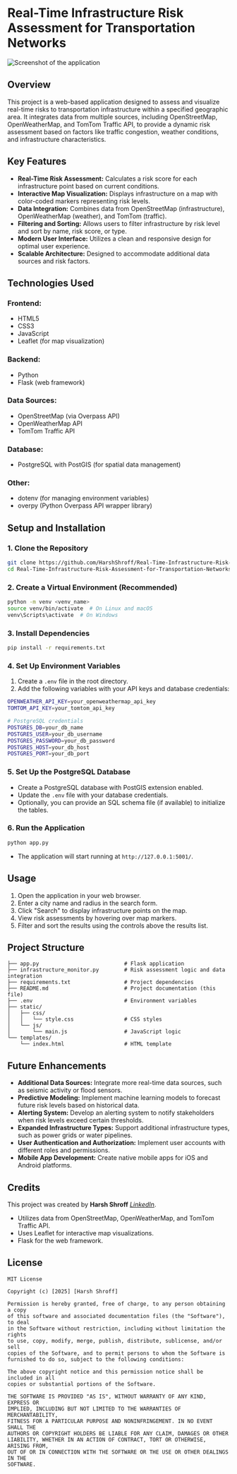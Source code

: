 # Real-Time Infrastructure Risk Assessment for Transportation Networks

![Screenshot of the application](static/imgs/overview.png)

## Overview

This project is a web-based application designed to assess and visualize real-time risks to transportation infrastructure within a specified geographic area. It integrates data from multiple sources, including OpenStreetMap, OpenWeatherMap, and TomTom Traffic API, to provide a dynamic risk assessment based on factors like traffic congestion, weather conditions, and infrastructure characteristics.

## Key Features

- **Real-Time Risk Assessment:** Calculates a risk score for each infrastructure point based on current conditions.
- **Interactive Map Visualization:** Displays infrastructure on a map with color-coded markers representing risk levels.
- **Data Integration:** Combines data from OpenStreetMap (infrastructure), OpenWeatherMap (weather), and TomTom (traffic).
- **Filtering and Sorting:** Allows users to filter infrastructure by risk level and sort by name, risk score, or type.
- **Modern User Interface:** Utilizes a clean and responsive design for optimal user experience.
- **Scalable Architecture:** Designed to accommodate additional data sources and risk factors.

## Technologies Used

### Frontend:
- HTML5
- CSS3
- JavaScript
- Leaflet (for map visualization)

### Backend:
- Python
- Flask (web framework)

### Data Sources:
- OpenStreetMap (via Overpass API)
- OpenWeatherMap API
- TomTom Traffic API

### Database:
- PostgreSQL with PostGIS (for spatial data management)

### Other:
- dotenv (for managing environment variables)
- overpy (Python Overpass API wrapper library)

## Setup and Installation

### 1. Clone the Repository
```sh
git clone https://github.com/HarshShroff/Real-Time-Infrastructure-Risk-Assessment-for-Transportation-Networks/tree/main
cd Real-Time-Infrastructure-Risk-Assessment-for-Transportation-Networks
```

### 2. Create a Virtual Environment (Recommended)
```sh
python -m venv <venv_name>
source venv/bin/activate  # On Linux and macOS
venv\Scripts\activate  # On Windows
```

### 3. Install Dependencies
```sh
pip install -r requirements.txt
```

### 4. Set Up Environment Variables

1. Create a `.env` file in the root directory.
2. Add the following variables with your API keys and database credentials:

```sh
OPENWEATHER_API_KEY=your_openweathermap_api_key
TOMTOM_API_KEY=your_tomtom_api_key

# PostgreSQL credentials
POSTGRES_DB=your_db_name
POSTGRES_USER=your_db_username
POSTGRES_PASSWORD=your_db_password
POSTGRES_HOST=your_db_host
POSTGRES_PORT=your_db_port
```

### 5. Set Up the PostgreSQL Database

- Create a PostgreSQL database with PostGIS extension enabled.
- Update the `.env` file with your database credentials.
- Optionally, you can provide an SQL schema file (if available) to initialize the tables.

### 6. Run the Application
```sh
python app.py
```
- The application will start running at `http://127.0.0.1:5001/`.

## Usage

1. Open the application in your web browser.
2. Enter a city name and radius in the search form.
3. Click "Search" to display infrastructure points on the map.
4. View risk assessments by hovering over map markers.
5. Filter and sort the results using the controls above the results list.

## Project Structure

```
├── app.py                           # Flask application
├── infrastructure_monitor.py        # Risk assessment logic and data integration
├── requirements.txt                 # Project dependencies
├── README.md                        # Project documentation (this file)
├── .env                             # Environment variables
├── static/
│   ├── css/
│   │   └── style.css                # CSS styles
│   └── js/
│       └── main.js                  # JavaScript logic
└── templates/
    └── index.html                   # HTML template
```

## Future Enhancements

- **Additional Data Sources:** Integrate more real-time data sources, such as seismic activity or flood sensors.
- **Predictive Modeling:** Implement machine learning models to forecast future risk levels based on historical data.
- **Alerting System:** Develop an alerting system to notify stakeholders when risk levels exceed certain thresholds.
- **Expanded Infrastructure Types:** Support additional infrastructure types, such as power grids or water pipelines.
- **User Authentication and Authorization:** Implement user accounts with different roles and permissions.
- **Mobile App Development:** Create native mobile apps for iOS and Android platforms.

## Credits

This project was created by **Harsh Shroff** _[LinkedIn](https://www.linkedin.com/in/harshroff/)_.

- Utilizes data from OpenStreetMap, OpenWeatherMap, and TomTom Traffic API.
- Uses Leaflet for interactive map visualizations.
- Flask for the web framework.

## License

```plaintext
MIT License

Copyright (c) [2025] [Harsh Shroff]

Permission is hereby granted, free of charge, to any person obtaining a copy
of this software and associated documentation files (the "Software"), to deal
in the Software without restriction, including without limitation the rights
to use, copy, modify, merge, publish, distribute, sublicense, and/or sell
copies of the Software, and to permit persons to whom the Software is
furnished to do so, subject to the following conditions:

The above copyright notice and this permission notice shall be included in all
copies or substantial portions of the Software.

THE SOFTWARE IS PROVIDED "AS IS", WITHOUT WARRANTY OF ANY KIND, EXPRESS OR
IMPLIED, INCLUDING BUT NOT LIMITED TO THE WARRANTIES OF MERCHANTABILITY,
FITNESS FOR A PARTICULAR PURPOSE AND NONINFRINGEMENT. IN NO EVENT SHALL THE
AUTHORS OR COPYRIGHT HOLDERS BE LIABLE FOR ANY CLAIM, DAMAGES OR OTHER
LIABILITY, WHETHER IN AN ACTION OF CONTRACT, TORT OR OTHERWISE, ARISING FROM,
OUT OF OR IN CONNECTION WITH THE SOFTWARE OR THE USE OR OTHER DEALINGS IN THE
SOFTWARE.
```
